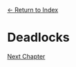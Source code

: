 [← Return to Index](https://github.com/kspra3/FIT3143-Notes)

# Deadlocks

[Next Chapter](https://github.com/kspra3/FIT3143-Notes/blob/master/Notes/07%20-%20Election%20Algorithms.md)
